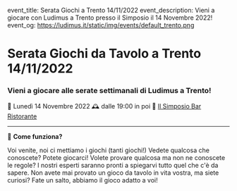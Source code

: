 event_title: Serata Giochi a Trento 14/11/2022
event_description: Vieni a giocare con Ludimus a Trento presso il Simposio il 14 Novembre 2022!
event_og: https://ludimus.it/static/img/events/default_trento.png

# Serata Giochi da Tavolo a Trento 14/11/2022

### Vieni a giocare alle serate settimanali di Ludimus a Trento!

📅 Lunedì 14 Novembre 2022
🕰 dalle 19:00 in poi
📍 [Il Simposio Bar Ristorante](https://g.page/ilsimposiotrento?share)

---

🎲 **Come funziona?**

Voi venite, noi ci mettiamo i giochi (tanti giochi!)
Vedete qualcosa che conoscete? Potete giocarci!
Volete provare qualcosa ma non ne conoscete le regole? I nostri esperti saranno pronti a spiegarvi tutto quel che c'è da sapere.
Non avete mai provato un gioco da tavolo in vita vostra, ma siete curiosi? Fate un salto, abbiamo il gioco adatto a voi!